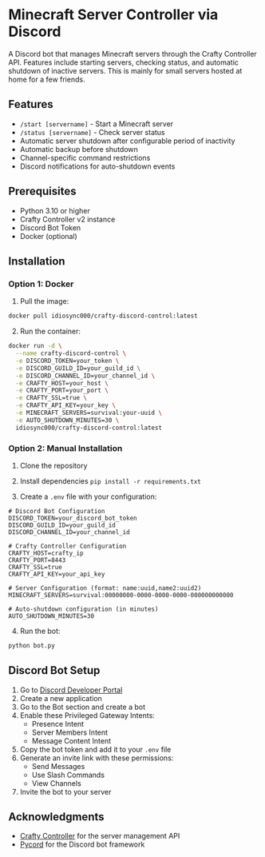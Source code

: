 # Minecraft Server Controller via Discord

A Discord bot that manages Minecraft servers through the Crafty Controller API. Features include starting servers, checking status, and automatic shutdown of inactive servers. This is mainly for small servers hosted at home for a few friends.

## Features

- `/start [servername]` - Start a Minecraft server
- `/status [servername]` - Check server status
- Automatic server shutdown after configurable period of inactivity
- Automatic backup before shutdown
- Channel-specific command restrictions
- Discord notifications for auto-shutdown events

## Prerequisites

- Python 3.10 or higher
- Crafty Controller v2 instance
- Discord Bot Token
- Docker (optional)

## Installation

### Option 1: Docker

1. Pull the image:
```bash
docker pull idiosync000/crafty-discord-control:latest
```

2. Run the container:
```bash
docker run -d \
  --name crafty-discord-control \
  -e DISCORD_TOKEN=your_token \
  -e DISCORD_GUILD_ID=your_guild_id \
  -e DISCORD_CHANNEL_ID=your_channel_id \
  -e CRAFTY_HOST=your_host \
  -e CRAFTY_PORT=your_port \
  -e CRAFTY_SSL=true \
  -e CRAFTY_API_KEY=your_key \
  -e MINECRAFT_SERVERS=survival:your-uuid \
  -e AUTO_SHUTDOWN_MINUTES=30 \
  idiosync000/crafty-discord-control:latest
```

### Option 2: Manual Installation

1. Clone the repository

2. Install dependencies
`pip install -r requirements.txt`

4. Create a `.env` file with your configuration:
```env
# Discord Bot Configuration
DISCORD_TOKEN=your_discord_bot_token
DISCORD_GUILD_ID=your_guild_id
DISCORD_CHANNEL_ID=your_channel_id

# Crafty Controller Configuration
CRAFTY_HOST=crafty_ip
CRAFTY_PORT=8443
CRAFTY_SSL=true
CRAFTY_API_KEY=your_api_key

# Server Configuration (format: name:uuid,name2:uuid2)
MINECRAFT_SERVERS=survival:00000000-0000-0000-0000-000000000000

# Auto-shutdown configuration (in minutes)
AUTO_SHUTDOWN_MINUTES=30
```

4. Run the bot:
```bash
python bot.py
```

## Discord Bot Setup

1. Go to [Discord Developer Portal](https://discord.com/developers/applications)
2. Create a new application
3. Go to the Bot section and create a bot
4. Enable these Privileged Gateway Intents:
   - Presence Intent
   - Server Members Intent
   - Message Content Intent
5. Copy the bot token and add it to your `.env` file
6. Generate an invite link with these permissions:
   - Send Messages
   - Use Slash Commands
   - View Channels
7. Invite the bot to your server

## Acknowledgments

- [Crafty Controller](https://craftycontrol.com/) for the server management API
- [Pycord](https://docs.pycord.dev/) for the Discord bot framework
